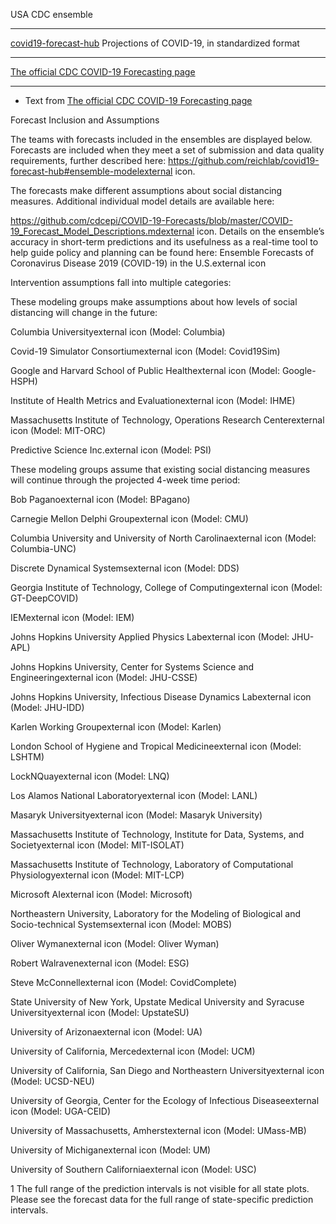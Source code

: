 
USA CDC ensemble

********
[covid19-forecast-hub](https://github.com/reichlab/covid19-forecast-hub) Projections of COVID-19, in standardized format

********

[The official CDC COVID-19 Forecasting page](https://www.cdc.gov/coronavirus/2019-ncov/science/forecasting/forecasting-us.html?CDC_AA_refVal=https%3A%2F%2Fwww.cdc.gov%2Fcoronavirus%2F2019-ncov%2Fcovid-data%2Fforecasting-us.html)

*********

* Text from [The official CDC COVID-19 Forecasting page](https://www.cdc.gov/coronavirus/2019-ncov/science/forecasting/forecasting-us.html?CDC_AA_refVal=https%3A%2F%2Fwww.cdc.gov%2Fcoronavirus%2F2019-ncov%2Fcovid-data%2Fforecasting-us.html)


Forecast Inclusion and Assumptions

The teams with forecasts included in the ensembles are displayed below. Forecasts are included when they meet a set of submission and data quality requirements, further described here: https://github.com/reichlab/covid19-forecast-hub#ensemble-modelexternal icon.

The forecasts make different assumptions about social distancing measures. Additional individual model details are available here: 

https://github.com/cdcepi/COVID-19-Forecasts/blob/master/COVID-19_Forecast_Model_Descriptions.mdexternal icon. Details on the ensemble’s accuracy in short-term predictions and its usefulness as a real-time tool to help guide policy and planning can be found here: Ensemble Forecasts of Coronavirus Disease 2019 (COVID-19) in the U.S.external icon

Intervention assumptions fall into multiple categories:

These modeling groups make assumptions about how levels of social distancing will change in the future:

Columbia Universityexternal icon (Model: Columbia)

Covid-19 Simulator Consortiumexternal icon (Model: Covid19Sim)

Google and Harvard School of Public Healthexternal icon (Model: Google-HSPH)

Institute of Health Metrics and Evaluationexternal icon (Model: IHME)

Massachusetts Institute of Technology, Operations Research Centerexternal icon (Model: MIT-ORC)

Predictive Science Inc.external icon (Model: PSI)


These modeling groups assume that existing social distancing measures will continue through the projected 4-week time period:

Bob Paganoexternal icon (Model: BPagano)

Carnegie Mellon Delphi Groupexternal icon (Model: CMU)

Columbia University and University of North Carolinaexternal icon (Model: Columbia-UNC)

Discrete Dynamical Systemsexternal icon (Model: DDS)

Georgia Institute of Technology, College of Computingexternal icon (Model: GT-DeepCOVID)

IEMexternal icon (Model: IEM)

Johns Hopkins University Applied Physics Labexternal icon (Model: JHU-APL)

Johns Hopkins University, Center for Systems Science and Engineeringexternal icon  (Model: JHU-CSSE)

Johns Hopkins University, Infectious Disease Dynamics Labexternal icon (Model: JHU-IDD)

Karlen Working Groupexternal icon (Model: Karlen)

London School of Hygiene and Tropical Medicineexternal icon (Model: LSHTM)

LockNQuayexternal icon (Model: LNQ)

Los Alamos National Laboratoryexternal icon (Model: LANL)

Masaryk Universityexternal icon (Model: Masaryk University)

Massachusetts Institute of Technology, Institute for Data, Systems, and Societyexternal icon (Model: MIT-ISOLAT)

Massachusetts Institute of Technology, Laboratory of Computational Physiologyexternal icon (Model: MIT-LCP)

Microsoft AIexternal icon (Model: Microsoft)

Northeastern University, Laboratory for the Modeling of Biological and Socio-technical Systemsexternal icon (Model: MOBS)

Oliver Wymanexternal icon (Model: Oliver Wyman)

Robert Walravenexternal icon (Model: ESG)

Steve McConnellexternal icon (Model: CovidComplete)

State University of New York, Upstate Medical University and Syracuse Universityexternal icon (Model: UpstateSU)

University of Arizonaexternal icon (Model: UA)

University of California, Mercedexternal icon (Model: UCM)

University of California, San Diego and Northeastern Universityexternal icon (Model: UCSD-NEU)

University of Georgia, Center for the Ecology of Infectious Diseaseexternal icon (Model: UGA-CEID)

University of Massachusetts, Amherstexternal icon (Model: UMass-MB)

University of Michiganexternal icon (Model: UM)

University of Southern Californiaexternal icon (Model: USC)

1 The full range of the prediction intervals is not visible for all state plots. Please see the forecast data for the full range of state-specific prediction intervals.



